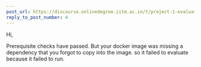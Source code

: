 ```yaml
---
post_url: https://discourse.onlinedegree.iitm.ac.in/t/project-1-evaluation-second-mail-is-not-correct-and-reports-files-missing-while-they-are-present/171477/5
reply_to_post_number: 4
---
```

Hi,

Prerequisite checks have passed. But your docker image was missing a dependency that you forgot to copy into the image. so it failed to evaluate because it failed to run.